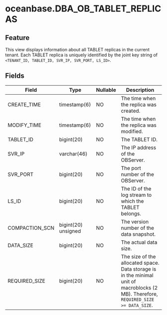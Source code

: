 oceanbase.DBA_OB_TABLET_REPLICAS
=====================================================

Feature
-------------------

This view displays information about all TABLET replicas in the current tenant. Each TABLET replica is uniquely identified by the joint key string of `<TENANT_ID, TABLET_ID, SVR_IP, SVR_PORT, LS_ID>`.

Fields
----------------------

| Field | Type | Nullable | Description |
|---------------|-------------|------------|------------------------------------------------------------|
| CREATE_TIME | timestamp(6) | NO | The time when the replica was created. |
| MODIFY_TIME | timestamp(6) | NO | The time when the replica was modified. |
| TABLET_ID | bigint(20) | NO | The TABLET ID. |
| SVR_IP | varchar(46) | NO | The IP address of the OBServer. |
| SVR_PORT | bigint(20) | NO | The port number of the OBServer. |
| LS_ID | bigint(20) | NO | The ID of the log stream to which the TABLET belongs. |
| COMPACTION_SCN | bigint(20) unsigned | NO | The version number of the data snapshot. |
| DATA_SIZE | bigint(20) | NO | The actual data size. |
| REQUIRED_SIZE | bigint(20) | NO | The size of the allocated space. Data storage is in the minimal unit of macroblocks (2 MB). Therefore, `REQUIRED_SIZE >= DATA_SIZE`. |
